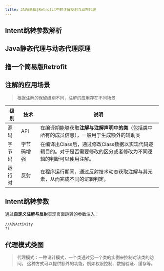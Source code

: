 ```yaml
---
title: JAVA基础|Retrofit中的注解反射与动态代理
---
```


## Intent跳转参数解析
## Java静态代理与动态代理原理
## 撸一个简易版Retrofit

## 注解的应用场景

> 根据注解的保留级别不同，注解的应用存在不同场景

|级别|技术|说明|
|---|---|---|
|源码|API|在编译期能够获取**注解与注解声明中的类**（包括类中所有的成员信息），一般用于生成额外的辅助类|
|字节码|字节码增强|在编译出Class后，通过修改Class数据以实现代码逻辑目的。对于是否需要修改的区分或者修改为不同逻辑的判断可以使用注解。
|运行时|反射|在程序运行期间，通过反射技术动态获取注解与其元素，从而完成不同的逻辑判定。

## Intent跳转参数
通过**自定义注解与反射**实现页面跳转的参数注入：
```
//A的Activity
??
```
## 代理模式类图

>代理模式：一种设计模式，一个类通过另一个类的实例来控制对该类的访问。
          这种方式可以提供额外的功能，例如权限控制、数据验证、缓存等。
